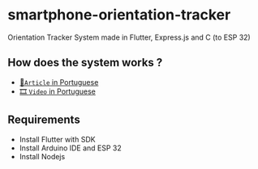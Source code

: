 # smartphone-orientation-tracker
Orientation Tracker System made in Flutter, Express.js and C (to ESP 32)

## How does the system works ?
- [📃`Article` in Portuguese](https://github.com/andrevks/smartphone-orientation-tracker/blob/main/Article_AndreGeraldo_Monitoramento_Orienta__o_Celular_FLUTTER_ESP32.pdf)
- [🎞️ `Video` in Portuguese](https://youtu.be/t5AAW5810l8)

## Requirements 

- Install Flutter with SDK
- Install Arduino IDE and ESP 32 
- Install Nodejs

